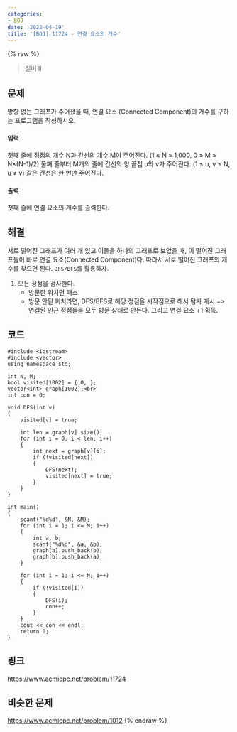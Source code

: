 ```yaml
---
categories:
- BOJ
date: '2022-04-19'
title: '[BOJ] 11724 - 연결 요소의 개수'
---
```


{% raw %}
> 실버 II<br>

## 문제
방향 없는 그래프가 주어졌을 때, 연결 요소 (Connected Component)의 개수를 구하는 프로그램을 작성하시오.

#### 입력
첫째 줄에 정점의 개수 N과 간선의 개수 M이 주어진다. (1 ≤ N ≤ 1,000, 0 ≤ M ≤ N×(N-1)/2) 둘째 줄부터 M개의 줄에 간선의 양 끝점 u와 v가 주어진다. (1 ≤ u, v ≤ N, u ≠ v) 같은 간선은 한 번만 주어진다.

#### 출력
첫째 줄에 연결 요소의 개수를 출력한다.

##  해결
서로 떨어진 그래프가 여러 개 있고 이들을 하나의 그래프로 보았을 때, 이 떨어진 그래프들이 바로 연결 요소(Connected Component)다. 따라서 서로 떨어진 그래프의 개수를 찾으면 된다. `DFS/BFS`를 활용하자.

1. 모든 정점을 검사한다.
	- 방문한 위치면 패스
	- 방문 안된 위치라면, DFS/BFS로 해당 정점을 시작점으로 해서 탐사 개시 => 연결된 인근 정점들을 모두 방문 상태로 만든다. 그리고 연결 요소 +1 획득.<br>

## 코드
```
#include <iostream>
#include <vector>
using namespace std;

int N, M;
bool visited[1002] = { 0, };
vector<int> graph[1002];<br>
int con = 0;

void DFS(int v)
{
	visited[v] = true;

	int len = graph[v].size();
	for (int i = 0; i < len; i++)
	{
		int next = graph[v][i];
		if (!visited[next])
		{
			DFS(next);
			visited[next] = true;
		}
	}
}

int main()
{
	scanf("%d%d", &N, &M);
	for (int i = 1; i <= M; i++)
	{
		int a, b;
		scanf("%d%d", &a, &b);
		graph[a].push_back(b);
		graph[b].push_back(a);
	}

	for (int i = 1; i <= N; i++)
	{
		if (!visited[i])
		{
			DFS(i);
			con++;
		}
	}
	cout << con << endl;
	return 0;
}
```

## 링크
https://www.acmicpc.net/problem/11724

## 비슷한 문제
https://www.acmicpc.net/problem/1012
{% endraw %}